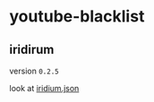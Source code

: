 # youtube-blacklist

## iridirum

version `0.2.5`

look at <a href="./iridium.json">iridium.json</a>
